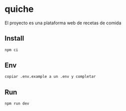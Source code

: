 # quiche
El proyecto es una plataforma web de recetas de comida

## Install

```sh
npm ci
```

## Env

```sh
copiar .env.example a un .env y completar
```
## Run

```sh
npm run dev
```

